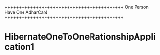 ++++++++++++++++++++++++++++++++++++++++++
One Person Have One AdharCard
++++++++++++++++++++++++++++++++++++++++++
# HibernateOneToOneRationshipApplication1

